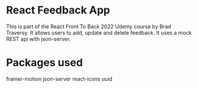 # React Feedback App
This is part of the React Front To Back 2022 Udemy course by Brad Traversy.
It allows users to add, update and delete feedback.
It uses a mock REST api with json-server.
# Packages used
framer-motion
json-server
react-icons
uuid

